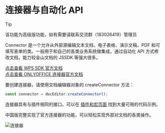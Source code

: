 # 连接器与自动化 API

> [!TIP]
> 该功能为高级版功能，如有需要请联系交流群（183026419）管理员

Connector 是一个允许从外部源编辑文本文档、电子表格、演示文稿、PDF 和可填写表单的类。一般用于和自己的各类业务系统做集成，通过自动化 API 方式修改文档，能力较金山文档的 JSSDK 等强大很多。

[点击查看 WPS SDK 官方文档](https://solution.wps.cn/docs/client/api/summary.html)  
[点击查看 ONLYOFFICE 连接器官方文档](https://api.onlyoffice.com/docs/docs-api/usage-api/automation-api/)

要创建连接器，请使用文档编辑器对象的 createConnector 方法：

```js
const connector = docEditor.createConnector();
```

连接器具有与插件相同的接口。可以在 [插件和宏页面](https://api.onlyoffice.com/docs/plugin-and-macros/customization/context-menu/) 找到大量可用的代码示例。

中国版完整实现了官方连接器的功能，可以轻松实现外部对文档的各类操作。

![连接器](/images/connector.png)
